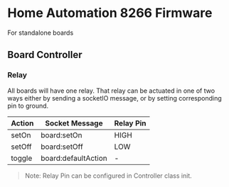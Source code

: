 # Home Automation 8266 Firmware
For standalone boards

## Board Controller

### Relay
All boards will have one relay. That relay can be actuated in one of two ways either by sending a socketIO message, or by setting corresponding pin to ground.

| Action | Socket Message | Relay Pin |
|--------|----------------|-----------|
| setOn | board:setOn | HIGH |
| setOff | board:setOff | LOW |
| toggle | board:defaultAction | - |


> Note: Relay Pin can be configured in Controller class init.

